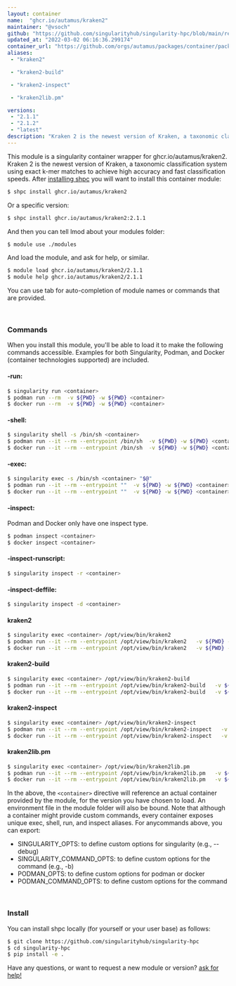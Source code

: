 ```yaml
---
layout: container
name:  "ghcr.io/autamus/kraken2"
maintainer: "@vsoch"
github: "https://github.com/singularityhub/singularity-hpc/blob/main/registry/ghcr.io/autamus/kraken2/container.yaml"
updated_at: "2022-03-02 06:16:36.299174"
container_url: "https://github.com/orgs/autamus/packages/container/package/kraken2"
aliases:
 - "kraken2"

 - "kraken2-build"

 - "kraken2-inspect"

 - "kraken2lib.pm"

versions:
 - "2.1.1"
 - "2.1.2"
 - "latest"
description: "Kraken 2 is the newest version of Kraken, a taxonomic classification system using exact k-mer matches to achieve high accuracy and fast classification speeds."
---
```


This module is a singularity container wrapper for ghcr.io/autamus/kraken2.
Kraken 2 is the newest version of Kraken, a taxonomic classification system using exact k-mer matches to achieve high accuracy and fast classification speeds.
After [installing shpc](#install) you will want to install this container module:

```bash
$ shpc install ghcr.io/autamus/kraken2
```

Or a specific version:

```bash
$ shpc install ghcr.io/autamus/kraken2:2.1.1
```

And then you can tell lmod about your modules folder:

```bash
$ module use ./modules
```

And load the module, and ask for help, or similar.

```bash
$ module load ghcr.io/autamus/kraken2/2.1.1
$ module help ghcr.io/autamus/kraken2/2.1.1
```

You can use tab for auto-completion of module names or commands that are provided.

<br>

### Commands

When you install this module, you'll be able to load it to make the following commands accessible.
Examples for both Singularity, Podman, and Docker (container technologies supported) are included.

#### -run:

```bash
$ singularity run <container>
$ podman run --rm  -v ${PWD} -w ${PWD} <container>
$ docker run --rm  -v ${PWD} -w ${PWD} <container>
```

#### -shell:

```bash
$ singularity shell -s /bin/sh <container>
$ podman run --it --rm --entrypoint /bin/sh  -v ${PWD} -w ${PWD} <container>
$ docker run --it --rm --entrypoint /bin/sh  -v ${PWD} -w ${PWD} <container>
```

#### -exec:

```bash
$ singularity exec -s /bin/sh <container> "$@"
$ podman run --it --rm --entrypoint ""  -v ${PWD} -w ${PWD} <container> "$@"
$ docker run --it --rm --entrypoint ""  -v ${PWD} -w ${PWD} <container> "$@"
```

#### -inspect:

Podman and Docker only have one inspect type.

```bash
$ podman inspect <container>
$ docker inspect <container>
```

#### -inspect-runscript:

```bash
$ singularity inspect -r <container>
```

#### -inspect-deffile:

```bash
$ singularity inspect -d <container>
```


#### kraken2
       
```bash
$ singularity exec <container> /opt/view/bin/kraken2
$ podman run --it --rm --entrypoint /opt/view/bin/kraken2   -v ${PWD} -w ${PWD} <container> -c " $@"
$ docker run --it --rm --entrypoint /opt/view/bin/kraken2   -v ${PWD} -w ${PWD} <container> -c " $@"
```


#### kraken2-build
       
```bash
$ singularity exec <container> /opt/view/bin/kraken2-build
$ podman run --it --rm --entrypoint /opt/view/bin/kraken2-build   -v ${PWD} -w ${PWD} <container> -c " $@"
$ docker run --it --rm --entrypoint /opt/view/bin/kraken2-build   -v ${PWD} -w ${PWD} <container> -c " $@"
```


#### kraken2-inspect
       
```bash
$ singularity exec <container> /opt/view/bin/kraken2-inspect
$ podman run --it --rm --entrypoint /opt/view/bin/kraken2-inspect   -v ${PWD} -w ${PWD} <container> -c " $@"
$ docker run --it --rm --entrypoint /opt/view/bin/kraken2-inspect   -v ${PWD} -w ${PWD} <container> -c " $@"
```


#### kraken2lib.pm
       
```bash
$ singularity exec <container> /opt/view/bin/kraken2lib.pm
$ podman run --it --rm --entrypoint /opt/view/bin/kraken2lib.pm   -v ${PWD} -w ${PWD} <container> -c " $@"
$ docker run --it --rm --entrypoint /opt/view/bin/kraken2lib.pm   -v ${PWD} -w ${PWD} <container> -c " $@"
```



In the above, the `<container>` directive will reference an actual container provided
by the module, for the version you have chosen to load. An environment file in the
module folder will also be bound. Note that although a container
might provide custom commands, every container exposes unique exec, shell, run, and
inspect aliases. For anycommands above, you can export:

 - SINGULARITY_OPTS: to define custom options for singularity (e.g., --debug)
 - SINGULARITY_COMMAND_OPTS: to define custom options for the command (e.g., -b)
 - PODMAN_OPTS: to define custom options for podman or docker
 - PODMAN_COMMAND_OPTS: to define custom options for the command

<br>
  
### Install

You can install shpc locally (for yourself or your user base) as follows:

```bash
$ git clone https://github.com/singularityhub/singularity-hpc
$ cd singularity-hpc
$ pip install -e .
```

Have any questions, or want to request a new module or version? [ask for help!](https://github.com/singularityhub/singularity-hpc/issues)